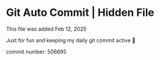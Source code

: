 # Git Auto Commit | Hidden File

This file was added Feb 12, 2025

Just for fun and keeping my daily git commit active 🤪

commit number: 506695
